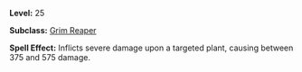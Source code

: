 <!-- TITLE: Spell: Defoliation -->
<!-- SUBTITLE:  -->

**Level:** 25

**Subclass:** [Grim Reaper](grim-reaper)

**Spell Effect:** Inflicts severe damage upon a targeted plant, causing between 375 and 575 damage.
